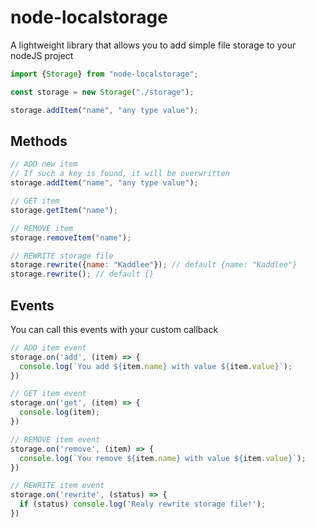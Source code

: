 # node-localstorage

A lightweight library that allows you to add simple file storage to your nodeJS project

```js
import {Storage} from "node-localstorage";

const storage = new Storage("./storage");

storage.addItem("name", "any type value");
```

## Methods

```js
// ADD new item
// If such a key is found, it will be overwritten
storage.addItem("name", "any type value");

// GET item
storage.getItem("name");

// REMOVE item
storage.removeItem("name");

// REWRITE storage file
storage.rewrite({name: "Kaddlee"}); // default {name: "Kaddlee"}
storage.rewrite(); // default {}
```

## Events
You can call this events with your custom callback

```js
// ADD item event
storage.on('add', (item) => {
  console.log(`You add ${item.name} with value ${item.value}`);
})

// GET item event
storage.on('get', (item) => {
  console.log(item);
})

// REMOVE item event
storage.on('remove', (item) => {
  console.log(`You remove ${item.name} with value ${item.value}`);
})

// REWRITE item event
storage.on('rewrite', (status) => {
  if (status) console.log('Realy rewrite storage file!');
})
```